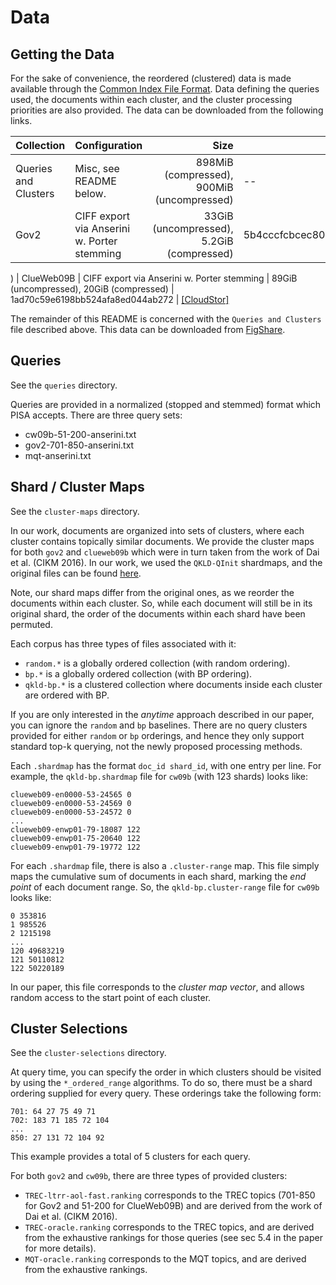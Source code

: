 # Data

## Getting the Data


For the sake of convenience, the reordered (clustered) data is made available through the
[Common Index File Format](https://github.com/osirrc/ciff). Data defining the queries used,
the documents within each cluster, and the cluster processing priorities are also provided.
The data can be downloaded from the following links.

| Collection | Configuration | Size | MD5 | Download |
|:-----------|:--------------|-----:|-----|:---------|
| Queries and Clusters | Misc, see README below. | 898MiB (compressed), 900MiB (uncompressed) | -- | [[FigShare]](https://melbourne.figshare.com/ndownloader/files/28283766)
| Gov2 | CIFF export via Anserini w. Porter stemming | 33GiB (uncompressed), 5.2GiB (compressed) | 5b4cccfcbcec80c76b96109e8a467cfc | [[CloudStor](https://cloudstor.aarnet.edu.au/plus/s/LnlerBmLyLosNRq/download?path="gov2-qkld-bp.ciff.gz"
)
| ClueWeb09B | CIFF export via Anserini w. Porter stemming | 89GiB (uncompressed), 20GiB (compressed) | 1ad70c59e6198bb524afa8ed044ab272 | [[CloudStor]]()


The remainder of this README is concerned with the `Queries and Clusters` file described above.
This data can be downloaded from [FigShare](https://melbourne.figshare.com/articles/dataset/Anytime_Ranking_Data/14722455).

## Queries

See the `queries` directory.

Queries are provided in a normalized (stopped and stemmed) format which PISA
accepts. There are three query sets:
 - cw09b-51-200-anserini.txt
 - gov2-701-850-anserini.txt
 - mqt-anserini.txt 

## Shard / Cluster Maps

See the `cluster-maps` directory.

In our work, documents are organized into sets of clusters, where each
cluster contains topically similar documents. We provide the cluster
maps for both `gov2` and `clueweb09b` which were in turn taken from
the work of Dai et al. (CIKM 2016).
In our work, we used the `QKLD-QInit` shardmaps, and the original files 
can be found [here](http://boston.lti.cs.cmu.edu/appendices/CIKM2016-Dai/).

Note, our shard maps differ from the original ones, as we reorder
the documents within each cluster. So, while each document will still
be in its original shard, the order of the documents within each shard
have been permuted.

Each corpus has three types of files associated with it:
 - `random.*` is a globally ordered collection (with random ordering).
 - `bp.*` is a globally ordered collection (with BP ordering).
 - `qkld-bp.*` is a clustered collection where documents inside each cluster are ordered with BP.

If you are only interested in the *anytime* approach described in our paper, you
can ignore the `random` and `bp` baselines. There are no query clusters provided for
either `random` or `bp` orderings, and hence they only support standard top-k querying,
not the newly proposed processing methods.

Each `.shardmap` has the format `doc_id shard_id`, with one entry per line.
For example, the `qkld-bp.shardmap` file for `cw09b` (with 123 shards) looks like:
```
clueweb09-en0000-53-24565 0
clueweb09-en0000-53-24569 0
clueweb09-en0000-53-24572 0
...
clueweb09-enwp01-79-18087 122
clueweb09-enwp01-75-20640 122
clueweb09-enwp01-79-19772 122

```

For each `.shardmap` file, there is also a `.cluster-range` map. This file simply
maps the cumulative sum of documents in each shard, marking the *end point* of
each document range. So, the `qkld-bp.cluster-range` file for `cw09b` looks like:
```
0 353816
1 985526
2 1215198
...
120 49683219
121 50110812
122 50220189
```
In our paper, this file corresponds to the *cluster map vector*, and allows random
access to the start point of each cluster.


## Cluster Selections

See the `cluster-selections` directory.

At query time, you can specify the order in which clusters should be visited by using
the `*_ordered_range` algorithms. To do so, there must be a shard ordering supplied for
every query. These orderings take the following form:

```
701: 64 27 75 49 71
702: 183 71 185 72 104 
...
850: 27 131 72 104 92
```
This example provides a total of 5 clusters for each query.

For both `gov2` and `cw09b`, there are three types of provided clusters:
- `TREC-ltrr-aol-fast.ranking` corresponds to the TREC topics (701-850 for Gov2 and 51-200 for ClueWeb09B) and are derived from the work of Dai et al. (CIKM 2016).
- `TREC-oracle.ranking` corresponds to the TREC topics, and are derived from the exhaustive rankings for those queries (see sec 5.4 in the paper for more details).
- `MQT-oracle.ranking` corresponds to the MQT topics, and are derived from the exhaustive rankings.
